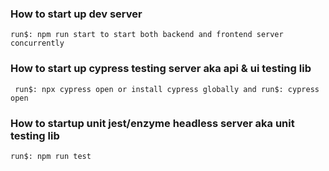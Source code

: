 ### How to start up dev server

    run$: npm run start to start both backend and frontend server concurrently

### How to start up cypress testing server aka api & ui testing lib

     run$: npx cypress open or install cypress globally and run$: cypress open

### How to startup unit jest/enzyme headless server aka unit testing lib

    run$: npm run test
